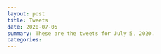 ```yaml
---
layout: post
title: Tweets
date: 2020-07-05
summary: These are the tweets for July 5, 2020.
categories:
---
```


